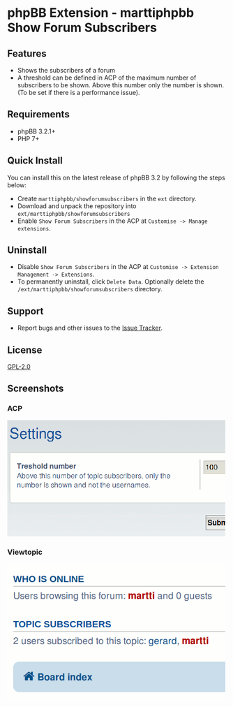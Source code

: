 # phpBB Extension - marttiphpbb Show Forum Subscribers

## Features

* Shows the subscribers of a forum
* A threshold can be defined in ACP of the maximum number of subscribers to be shown. Above this number only the number is shown. (To be set if there is a  performance issue).

## Requirements

* phpBB 3.2.1+
* PHP 7+

## Quick Install

You can install this on the latest release of phpBB 3.2 by following the steps below:

* Create `marttiphpbb/showforumsubscribers` in the `ext` directory.
* Download and unpack the repository into `ext/marttiphpbb/showforumsubscribers`
* Enable `Show Forum Subscribers` in the ACP at `Customise -> Manage extensions`.

## Uninstall

* Disable `Show Forum Subscribers` in the ACP at `Customise -> Extension Management -> Extensions`.
* To permanently uninstall, click `Delete Data`. Optionally delete the `/ext/marttiphpbb/showforumsubscribers` directory.

## Support

* Report bugs and other issues to the [Issue Tracker](https://github.com/marttiphpbb/phpbb-ext-showforumsubscribers/issues).

## License

[GPL-2.0](license.txt)

## Screenshots

### ACP

![ACP](doc/acp.png)

### Viewtopic

![List](doc/list.png)
